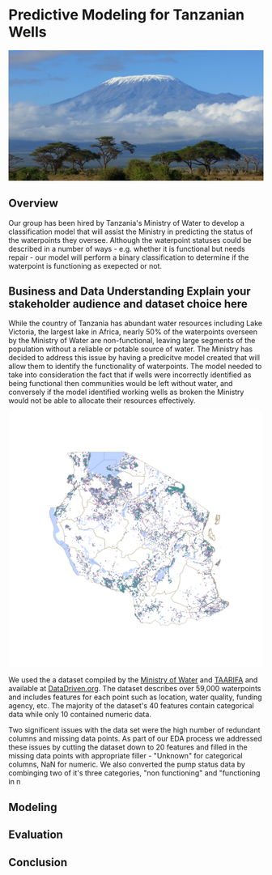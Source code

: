 # Predictive Modeling for Tanzanian Wells 

![](images/cropMount-Kilimanjaro.jpg)

## Overview

Our group has been hired by Tanzania's Ministry of Water to develop a classification model that will assist the Ministry in predicting the status of the waterpoints they oversee. Although the waterpoint statuses could be described in a number of ways - e.g. whether it is functional but needs repair - our model will perform a binary classification to determine if the waterpoint is functioning as exepected or not.

## Business and Data Understanding Explain your stakeholder audience and dataset choice here

While the country of Tanzania has abundant water resources including Lake Victoria, the largest lake in Africa, nearly 50% of the waterpoints overseen by the Ministry of Water are non-functional, leaving large segments of the population without a reliable or potable source of water. The Ministry has decided to address this issue by having a predicitve model created that will allow them to identify the functionality of waterpoints. The model needed to take into consideration the fact that if wells were incorrectly identified as being functional then communities would be left without water, and conversely if the model identified working wells as broken the Ministry would not be able to allocate their resources effectively.

![](images/tanzania_pumps.png)

We used the a dataset compiled by the [Ministry of Water](https://www.maji.go.tz/) and [TAARIFA](https://taarifa.org/) and available at [DataDriven.org](https://www.drivendata.org/competitions/7/pump-it-up-data-mining-the-water-table/).  The dataset describes over 59,000 waterpoints and includes features for each point such as location, water quality, funding agency, etc. The majority of the dataset's 40 features contain categorical data while only 10 contained numeric data.  

Two significent issues with the data set were the high number of redundant columns and missing data points. As part of our EDA process we addressed these issues by cutting the dataset down to 20 features and filled in the missing data points with appropriate filler - "Unknown" for categorical columns, NaN for numeric.  We also converted the pump status data by combinging two of it's three categories, "non functioning" and "functioning in n


## Modeling


## Evaluation
## Conclusion


